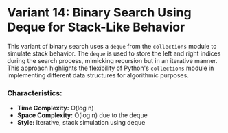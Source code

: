 # Variant 14: Binary Search Using Deque for Stack-Like Behavior

This variant of binary search uses a `deque` from the `collections` module to simulate stack behavior. The `deque` is used to store the left and right indices during the search process, mimicking recursion but in an iterative manner. This approach highlights the flexibility of Python's `collections` module in implementing different data structures for algorithmic purposes.

### Characteristics:
- **Time Complexity:** O(log n)
- **Space Complexity:** O(log n) due to the deque
- **Style:** Iterative, stack simulation using deque

